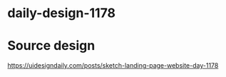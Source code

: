 # daily-design-1178

# Source design 

https://uidesigndaily.com/posts/sketch-landing-page-website-day-1178